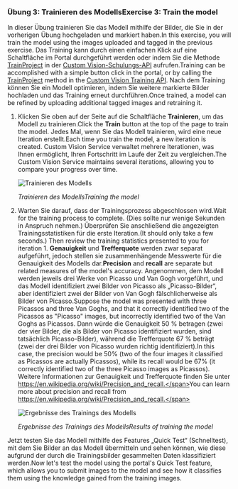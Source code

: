 ### <a name="exercise-3-train-the-model"></a><span data-ttu-id="59c25-101">Übung 3: Trainieren des Modells</span><span class="sxs-lookup"><span data-stu-id="59c25-101">Exercise 3: Train the model</span></span>

<span data-ttu-id="59c25-102">In dieser Übung trainieren Sie das Modell mithilfe der Bilder, die Sie in der vorherigen Übung hochgeladen und markiert haben.</span><span class="sxs-lookup"><span data-stu-id="59c25-102">In this exercise, you will train the model using the images uploaded and tagged in the previous exercise.</span></span> <span data-ttu-id="59c25-103">Das Training kann durch einen einfachen Klick auf eine Schaltfläche im Portal durchgeführt werden oder indem Sie die Methode [TrainProject](https://southcentralus.dev.cognitive.microsoft.com/docs/services/d9a10a4a5f8549599f1ecafc435119fa/operations/58d5835bc8cb231380095bed) in der [Custom Vision-Schulungs-API](https://southcentralus.dev.cognitive.microsoft.com/docs/services/d9a10a4a5f8549599f1ecafc435119fa/operations/58d5835bc8cb231380095be3) aufrufen.</span><span class="sxs-lookup"><span data-stu-id="59c25-103">Training can be accomplished with a simple button click in the portal, or by calling the [TrainProject](https://southcentralus.dev.cognitive.microsoft.com/docs/services/d9a10a4a5f8549599f1ecafc435119fa/operations/58d5835bc8cb231380095bed) method in the [Custom Vision Training API](https://southcentralus.dev.cognitive.microsoft.com/docs/services/d9a10a4a5f8549599f1ecafc435119fa/operations/58d5835bc8cb231380095be3).</span></span> <span data-ttu-id="59c25-104">Nach dem Training können Sie ein Modell optimieren, indem Sie weitere markierte Bilder hochladen und das Training erneut durchführen.</span><span class="sxs-lookup"><span data-stu-id="59c25-104">Once trained, a model can be refined by uploading additional tagged images and retraining it.</span></span>
 
1. <span data-ttu-id="59c25-105">Klicken Sie oben auf der Seite auf die Schaltfläche **Trainieren**, um das Modell zu trainieren.</span><span class="sxs-lookup"><span data-stu-id="59c25-105">Click the **Train** button at the top of the page to train the model.</span></span> <span data-ttu-id="59c25-106">Jedes Mal, wenn Sie das Modell trainieren, wird eine neue Iteration erstellt.</span><span class="sxs-lookup"><span data-stu-id="59c25-106">Each time you train the model, a new iteration is created.</span></span> <span data-ttu-id="59c25-107">Custom Vision Service verwaltet mehrere Iterationen, was Ihnen ermöglicht, Ihren Fortschritt im Laufe der Zeit zu vergleichen.</span><span class="sxs-lookup"><span data-stu-id="59c25-107">The Custom Vision Service maintains several iterations, allowing you to compare your progress over time.</span></span>

    ![Trainieren des Modells](../images/portal-click-train.png)

    <span data-ttu-id="59c25-109">_Trainieren des Modells_</span><span class="sxs-lookup"><span data-stu-id="59c25-109">_Training the model_</span></span>

1. <span data-ttu-id="59c25-110">Warten Sie darauf, dass der Trainingsprozess abgeschlossen wird.</span><span class="sxs-lookup"><span data-stu-id="59c25-110">Wait for the training process to complete.</span></span> <span data-ttu-id="59c25-111">(Dies sollte nur wenige Sekunden in Anspruch nehmen.) Überprüfen Sie anschließend die angezeigten Trainingsstatistiken für die erste Iteration.</span><span class="sxs-lookup"><span data-stu-id="59c25-111">(It should only take a few seconds.) Then review the training statistics presented to you for iteration 1.</span></span> <span data-ttu-id="59c25-112">**Genauigkeit** und **Trefferquote** werden zwar separat aufgeführt, jedoch stellen sie zusammenhängende Messwerte für die Genauigkeit des Modells dar.</span><span class="sxs-lookup"><span data-stu-id="59c25-112">**Precision** and **recall** are separate but related  measures of the model's accuracy.</span></span> <span data-ttu-id="59c25-113">Angenommen, dem Modell werden jeweils drei Werke von Picasso und Van Gogh vorgeführt, und das Modell identifiziert zwei Bilder von Picasso als „Picasso-Bilder“, aber identifiziert zwei der Bilder von Van Gogh fälschlicherweise als Bilder von Picasso.</span><span class="sxs-lookup"><span data-stu-id="59c25-113">Suppose the model was presented with three Picassos and three Van Goghs, and that it correctly identified two of the Picassos as "Picasso" images, but incorrectly identified two of the Van Goghs as Picassos.</span></span> <span data-ttu-id="59c25-114">Dann würde die Genauigkeit 50 % betragen (zwei der vier Bilder, die als Bilder von Picasso identifiziert wurden, sind tatsächlich Picasso-Bilder), während die Trefferquote 67 % beträgt (zwei der drei Bilder von Picasso wurden richtig identifiziert).</span><span class="sxs-lookup"><span data-stu-id="59c25-114">In this case, the precision would be 50% (two of the four images it classified as Picassos are actually Picassos), while its recall would be 67% (it correctly identified two of the three Picasso images as Picassos).</span></span> <span data-ttu-id="59c25-115">Weitere Informationen zur Genauigkeit und Trefferquote finden Sie unter https://en.wikipedia.org/wiki/Precision_and_recall.</span><span class="sxs-lookup"><span data-stu-id="59c25-115">You can learn more about precision and recall from https://en.wikipedia.org/wiki/Precision_and_recall.</span></span>

    ![Ergebnisse des Trainings des Modells](../images/portal-train-complete.png)

    <span data-ttu-id="59c25-117">_Ergebnisse des Trainings des Modells_</span><span class="sxs-lookup"><span data-stu-id="59c25-117">_Results of training the model_</span></span> 

<span data-ttu-id="59c25-118">Jetzt testen Sie das Modell mithilfe des Features „Quick Test“ (Schnelltest), mit dem Sie Bilder an das Modell übermitteln und sehen können, wie diese aufgrund der durch die Trainingsbilder gesammelten Daten klassifiziert werden.</span><span class="sxs-lookup"><span data-stu-id="59c25-118">Now let's test the model using the portal's Quick Test feature, which allows you to submit images to the model and see how it classifies them using the knowledge gained from the training images.</span></span>